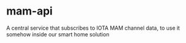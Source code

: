 # mam-api
A central service that subscribes to IOTA MAM channel data, to use it somehow inside our smart home solution
